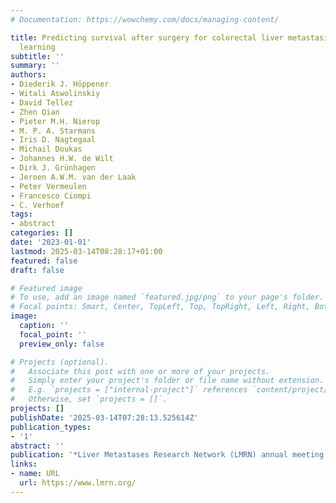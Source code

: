 ```yaml
---
# Documentation: https://wowchemy.com/docs/managing-content/

title: Predicting survival after surgery for colorectal liver metastasis with deep
  learning
subtitle: ''
summary: ''
authors:
- Diederik J. Höppener
- Witali Aswolinskiy
- David Tellez
- Zhen Qian
- Pieter M.H. Nierop
- M. P. A. Starmans
- Iris D. Nagtegaal
- Michail Doukas
- Johannes H.W. de Wilt
- Dirk J. Grünhagen
- Jeroen A.W.M. van der Laak
- Peter Vermeulen
- Francesco Ciompi
- C. Verhoef
tags:
- abstract
categories: []
date: '2023-01-01'
lastmod: 2025-03-14T08:28:17+01:00
featured: false
draft: false

# Featured image
# To use, add an image named `featured.jpg/png` to your page's folder.
# Focal points: Smart, Center, TopLeft, Top, TopRight, Left, Right, BottomLeft, Bottom, BottomRight.
image:
  caption: ''
  focal_point: ''
  preview_only: false

# Projects (optional).
#   Associate this post with one or more of your projects.
#   Simply enter your project's folder or file name without extension.
#   E.g. `projects = ["internal-project"]` references `content/project/deep-learning/index.md`.
#   Otherwise, set `projects = []`.
projects: []
publishDate: '2025-03-14T07:28:13.525614Z'
publication_types:
- '1'
abstract: ''
publication: '*Liver Metastases Research Network (LMRN) annual meeting 2023*'
links:
- name: URL
  url: https://www.lmrn.org/
---
```

